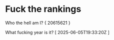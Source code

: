 # Fuck the rankings

Who the hell am I?
{ 20615621 }

What fucking year is it?
[ 2025-06-05T19:33:20Z ]
